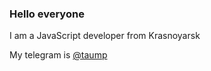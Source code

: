 ### Hello everyone

I am a JavaScript developer from Krasnoyarsk

My telegram is [@taump](http://t.me/taump)
